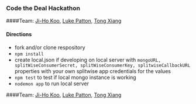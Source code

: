 ### Code the Deal Hackathon

####Team: [Ji-Ho Koo](https://twitter.com/jihokoo), [Luke Patton](https://twitter.com/friendofpixels), [Tong Xiang](https://twitter.com/tong_xiang)

#### Directions
  - fork and/or clone respository
  - `npm install`
  - create local.json if developing on local server with `mongoURL, splitWiseConsumerSecret, splitWiseConsumerKey, splitwiseCallbackURL` properties with your own splitwise app credentials for the values
  - `npm test` to test if local mongo instance is working
  - `nodemon app` to run local server

####Team: [Ji-Ho Koo](https://twitter.com/jihokoo), [Luke Patton](https://twitter.com/friendofpixels), [Tong Xiang](https://twitter.com/tong_xiang)
